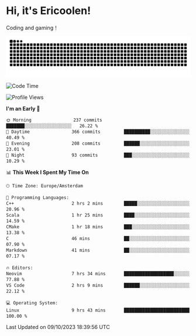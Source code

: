 # Hi, it's Ericoolen!
Coding and gaming！

<picture>
  <source media="(prefers-color-scheme: dark)" srcset="https://raw.githubusercontent.com/Eric-Song-Nop/Eric-Song-Nop/output/github-contribution-grid-snake-dark.svg">
  <source media="(prefers-color-scheme: light)" srcset="https://raw.githubusercontent.com/Eric-Song-Nop/Eric-Song-Nop/output/github-contribution-grid-snake.svg">
  <img alt="github contribution grid snake animation" src="https://raw.githubusercontent.com/Eric-Song-Nop/Eric-Song-Nop/output/github-contribution-grid-snake.svg">
</picture>

<!--START_SECTION:waka-->
![Code Time](http://img.shields.io/badge/Code%20Time-1%2C033%20hrs%2051%20mins-blue)

![Profile Views](http://img.shields.io/badge/Profile%20Views-2-blue)

**I'm an Early 🐤** 

```text
🌞 Morning                237 commits         ███████░░░░░░░░░░░░░░░░░░   26.22 % 
🌆 Daytime                366 commits         ██████████░░░░░░░░░░░░░░░   40.49 % 
🌃 Evening                208 commits         ██████░░░░░░░░░░░░░░░░░░░   23.01 % 
🌙 Night                  93 commits          ███░░░░░░░░░░░░░░░░░░░░░░   10.29 % 
```


📊 **This Week I Spent My Time On** 

```text
🕑︎ Time Zone: Europe/Amsterdam

💬 Programming Languages: 
C++                      2 hrs 2 mins        █████░░░░░░░░░░░░░░░░░░░░   20.96 % 
Scala                    1 hr 25 mins        ████░░░░░░░░░░░░░░░░░░░░░   14.59 % 
CMake                    1 hr 18 mins        ███░░░░░░░░░░░░░░░░░░░░░░   13.38 % 
C                        46 mins             ██░░░░░░░░░░░░░░░░░░░░░░░   07.90 % 
Markdown                 41 mins             ██░░░░░░░░░░░░░░░░░░░░░░░   07.17 % 

🔥 Editors: 
Neovim                   7 hrs 34 mins       ███████████████████░░░░░░   77.88 % 
VS Code                  2 hrs 9 mins        ██████░░░░░░░░░░░░░░░░░░░   22.12 % 

💻 Operating System: 
Linux                    9 hrs 43 mins       █████████████████████████   100.00 % 
```


 Last Updated on 09/10/2023 18:39:56 UTC
<!--END_SECTION:waka-->
